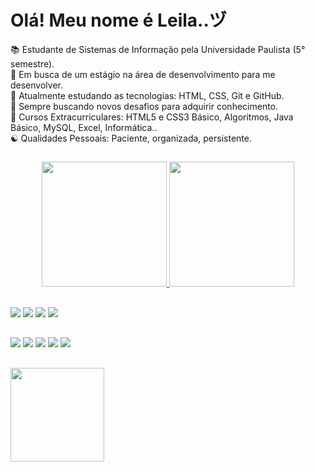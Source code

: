 <h1> Olá! Meu nome é Leila..ヅ </h1>

📚 Estudante de Sistemas de Informação pela Universidade Paulista (5° semestre). <br>
🔭 Em busca de um estágio na área de desenvolvimento para me desenvolver. <br>
🌱 Atualmente estudando as tecnologias: HTML, CSS, Git e GitHub. <br>
🤟 Sempre buscando novos desafios para adquirir conhecimento. <br>
🧶 Cursos Extracurriculares: HTML5 e CSS3 Básico, Algoritmos, Java Básico, MySQL, Excel, Informática.. <br>
☯️ Qualidades Pessoais: Paciente, organizada, persistente. 

##

<div align="center">
  <a href="https://github.com/LeilaOBarros">
  <img height="200em" src="https://github-readme-stats.vercel.app/api?username=leilaobarros&show_icons=true&theme=dracula&include_all_commits=true&count_private=true"/>
  <img height="200em" src="https://github-readme-stats.vercel.app/api/top-langs/?username=leilaobarros&layout=compact&langs_count=7&theme=dracula"/>
</div>
  
 ##
 
<div> 
  <a href = "mailto:leila.barros20014@gmail.com"><img src="https://img.shields.io/badge/Gmail-D14836?style=for-the-badge&logo=gmail&logoColor=white" target="_blank"></a>
  <a href="https://www.linkedin.com/in/leila-barroos" target="_blank"><img src="https://img.shields.io/badge/-LinkedIn-%230077B5?style=for-the-badge&logo=linkedin&logoColor=white" target="_blank"></a> 
  <a href="https://www.facebook.com/lalinha04" target="_blank"><img src="https://img.shields.io/badge/Facebook-1877F2?style=for-the-badge&logo=facebook&logoColor=white" target="_blank"></a> 
  <a href="https://www.instagram.com/leilabarroos" target="_blank"><img src="https://img.shields.io/badge/Instagram-E4405F?style=for-the-badge&logo=instagram&logoColor=white" target="_blank"></a> 
<br>
  
  ##
  
  <a href=""><img src="https://img.shields.io/badge/HTML5-E34F26?style=for-the-badge&logo=html5&logoColor=white"></a> 
  <a href=""><img src="https://img.shields.io/badge/CSS3-1572B6?style=for-the-badge&logo=css3&logoColor=white"></a> 
  <a href=""><img src="https://img.shields.io/badge/Java-ED8B00?style=for-the-badge&logo=java&logoColor=white"></a> 
  <a href=""><img src="https://img.shields.io/badge/MySQL-00000F?style=for-the-badge&logo=mysql&logoColor=white"></a> 
  <a href=""><img src="https://img.shields.io/badge/Microsoft_Excel-217346?style=for-the-badge&logo=microsoft-excel&logoColor=white"></a> 
  
  ##
  
  <a href="https://drive.google.com/file/d/1MruIBCX6yJIS2TKxeHH2oZXvqibwvrmY/view?usp=sharing"><img src="https://cdn-icons-png.flaticon.com/512/345/345609.png" width=150><a>
</div>
  
  ##



